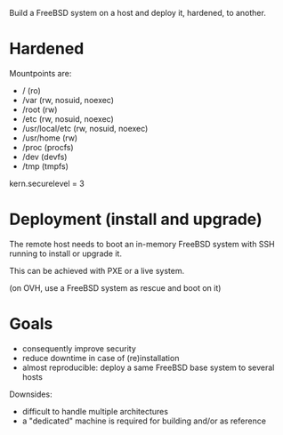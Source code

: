 Build a FreeBSD system on a host and deploy it, hardened, to another.

# Hardened

Mountpoints are:

* / (ro)
* /var (rw, nosuid, noexec)
* /root (rw)
* /etc (rw, nosuid, noexec)
* /usr/local/etc (rw, nosuid, noexec)
* /usr/home (rw)
* /proc (procfs)
* /dev (devfs)
* /tmp (tmpfs)

kern.securelevel = 3

# Deployment (install and upgrade)

The remote host needs to boot an in-memory FreeBSD system with SSH running to install or upgrade it.

This can be achieved with PXE or a live system.

(on OVH, use a FreeBSD system as rescue and boot on it)

# Goals

* consequently improve security
* reduce downtime in case of (re)installation
* almost reproducible: deploy a same FreeBSD base system to several hosts

Downsides:

* difficult to handle multiple architectures
* a "dedicated" machine is required for building and/or as reference
